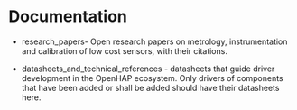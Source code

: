 # Documentation

* research_papers- Open research papers on metrology, instrumentation and calibration of low cost sensors, with their citations.

* datasheets_and_technical_references - datasheets that guide driver development in the OpenHAP ecosystem. Only drivers of components that have been added or shall be added should have their datasheets here.